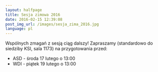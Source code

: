 ```yaml
---
layout: halfpage
title: Sesja zimowa 2016
date: 2016-02-15 12:39:08
post_img_url: /images/sesja_zima_2016.jpg
language: pl
---
```


Wspólnych zmagań z sesją ciąg dalszy! Zapraszamy (standardowo do siedziby KSI, sala 1173) na przygotowania przed:

- ASD - środa 17 lutego o 13:00
- WDI - piątek 19 lutego o 13:00
